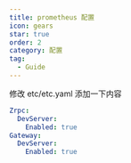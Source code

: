 ```yaml
---
title: prometheus 配置
icon: gears
star: true
order: 2
category: 配置
tag:
  - Guide
---
```


修改 etc/etc.yaml 添加一下内容

```yaml
Zrpc:
  DevServer:
    Enabled: true
Gateway:
  DevServer:
    Enabled: true
```